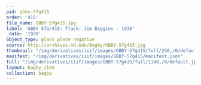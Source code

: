 ```yaml
---
pid: gbby-57g415
order: '415'
file_name: GBBY-57g415.jpg
label: 'GBBY 57G/415: Track: Jim Biggins - 1930'
_date: '1930'
object_type: glass plate negative
source: http://archives.nd.edu/Bagby/GBBY-57g415.jpg
thumbnail: "/img/derivatives/iiif/images/GBBY-57g415/full/250,/0/default.jpg"
manifest: "/img/derivatives/iiif/images/GBBY-57g415/manifest.json"
full: "/img/derivatives/iiif/images/GBBY-57g415/full/1140,/0/default.jpg"
layout: bagby_item
collection: bagby
---
```

